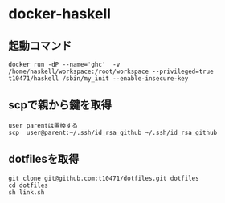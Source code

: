 docker-haskell
==============

## **起動コマンド**
```
docker run -dP --name='ghc'  -v /home/haskell/workspace:/root/workspace --privileged=true t10471/haskell /sbin/my_init --enable-insecure-key
```

## **scpで親から鍵を取得**
```
user parentは置換する
scp  user@parent:~/.ssh/id_rsa_github ~/.ssh/id_rsa_github
```

## **dotfilesを取得**

```
git clone git@github.com:t10471/dotfiles.git dotfiles
cd dotfiles
sh link.sh
```
